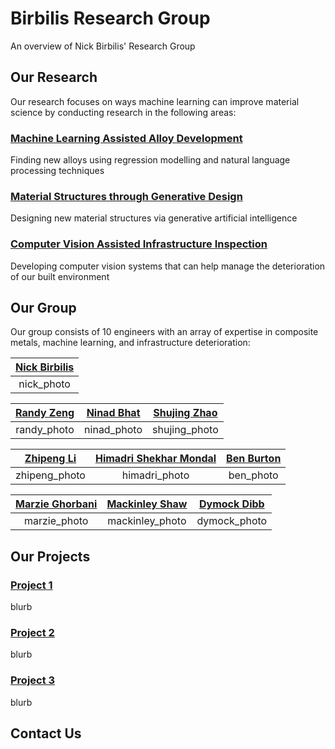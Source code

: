 # Birbilis Research Group
An overview of Nick Birbilis' Research Group

## Our Research
Our research focuses on ways machine learning can improve material science by conducting research in the following areas:
### [Machine Learning Assisted Alloy Development](research_fields/ml_alloys.md)
Finding new alloys using regression modelling and natural language processing techniques 
### [Material Structures through Generative Design](research_fields/generative_design.md)
Designing new material structures via generative artificial intelligence
### [Computer Vision Assisted Infrastructure Inspection](research_fields/cv_infrastructure.md)
Developing computer vision systems that can help manage the deterioration of our built environment

## Our Group 
Our group consists of 10 engineers with an array of expertise in composite metals, machine learning, and infrastructure deterioration:

| [Nick Birbilis](researchers/nick.md) |
|:------------------------------------:|
|              nick_photo              |

| [Randy Zeng](researchers/randy.md) | [Ninad Bhat](researchers/ninad.md) | [Shujing Zhao](researchers/shujing.md) |
|:----------------------------------:|:----------------------------------:|:--------------------------------------:|
|            randy_photo             |            ninad_photo             |             shujing_photo              |

| [Zhipeng Li](researchers/zhipeng.md) | [Himadri Shekhar Mondal](researchers/himadri.md) | [Ben Burton](researchers/ben.md) |
|:------------------------------------:|:------------------------------------------------:|:--------------------------------:|
|            zhipeng_photo             |                  himadri_photo                   |            ben_photo             |

| [Marzie Ghorbani](researchers/marzie.md) | [Mackinley Shaw](mackinley.md) | [Dymock Dibb](researchers/dymock.md) |
|:----------------------------------------:|:------------------------------:|:------------------------------------:|
|               marzie_photo               |        mackinley_photo         |             dymock_photo             |

## Our Projects

### [Project 1](projects/project_1.md)
blurb

### [Project 2](projects/project_2.md)
blurb

### [Project 3](projects/project_3.md)
blurb

## Contact Us


[//]: # (### [Nick Birbilis]&#40;researchers/nick.md&#41;)

[//]: # (Nick's blurb)

[//]: # ()
[//]: # (### [Randy Zeng]&#40;researchers/randy.md&#41;)

[//]: # (Randy's blurb)

[//]: # ()
[//]: # (### [Ninad Bhat]&#40;researchers/ninad.md&#41;)

[//]: # ()
[//]: # (### [Shujing Zhao]&#40;researchers/shujing.md&#41;)

[//]: # ()
[//]: # (### [Zhipeng Li]&#40;researchers/zhipeng.md&#41;)

[//]: # ()
[//]: # (### [Himadri Shekhar Mondal]&#40;researchers/himadri.md&#41;)

[//]: # ()
[//]: # (### [Ben Burton]&#40;researchers/ben.md&#41;)

[//]: # ()
[//]: # (### [Mackinley Shaw]&#40;mackinley.md&#41;)

[//]: # ()
[//]: # (### [Dymock Dibb]&#40;researchers/dymock.md&#41;)